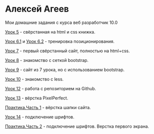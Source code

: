 
# Алексей Агеев
Мои домашние задания с курса веб разработчик 10.0

[Урок 5](https://alexey917.github.io/lesson_5/) - cвёрстанная на html и css книжка.

[Урок 6.1](https://alexey917.github.io/lesson_6/) и [Урок 6.2](https://alexey917.github.io/lesson_6-1/) - тренировка позиционирования.

[Урок 7](https://alexey917.github.io/lesson_7/) - первый свёрстанный сайт, полностью на html+css.

[Урок 8](https://alexey917.github.io/lesson_8/) - знакомство с сеткой bootstrap.

[Урок 9](https://alexey917.github.io/lesson_9/) - сайт из 7 урока, но с использованием bootstrap.

[Урок 10](https://alexey917.github.io/lesson_10/less/style.less) - знакомство с less.

[Урок 12](https://alexey917.github.io/lesson_12/) - работа с репозиторием на Github.

[Урок 13](https://alexey917.github.io/lesson_13/) - вёрстка PixelPerfect.

[Практика.Часть 1](https://alexey917.github.io/Practice_%20part_1/) - вёрстка шапки сайта.

[Урок 14](https://alexey917.github.io/lesson_14/) - подключение шрифтов.

[Практика.Часть 2](https://alexey917.github.io/Practice_part_2/) - подключение шрифтов. Верстка первого экрана.
